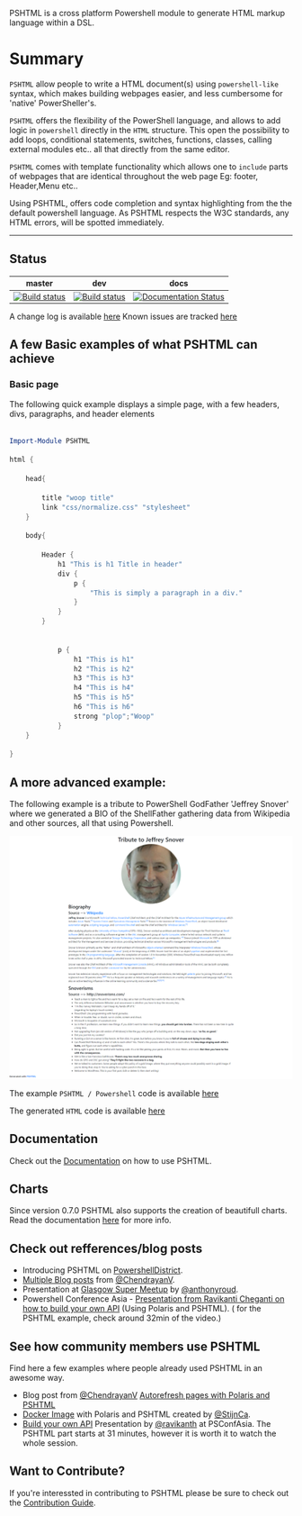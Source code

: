 
PSHTML is a cross platform Powershell module to generate HTML markup language within a DSL.

# Summary

`PSHTML` allow people to write a HTML document(s) using `powershell-like` syntax, which makes building webpages easier, and less cumbersome for 'native' PowerSheller's.

`PSHTML` offers the flexibility of the PowerShell language, and allows to add logic in ```powershell``` directly in the ```HTML``` structure. This open the possibility to add loops, conditional statements, switches, functions, classes, calling external modules etc.. all that directly from the same editor.

`PSHTML` comes with template functionality which allows one to `include` parts of webpages that are identical throughout the web page Eg: footer, Header,Menu etc..


Using PSHTML, offers code completion and syntax highlighting from the the default powershell language. As PSHTML respects the W3C standards, any HTML errors, will be spotted immediately.

-----

## Status

|master|dev|docs
|---|---|---|
[![Build status](https://ci.appveyor.com/api/projects/status/tuv9pjxd2bkcgl3x/branch/master?svg=true)](https://ci.appveyor.com/project/Stephanevg/pshtml/branch/master) | [![Build status](https://ci.appveyor.com/api/projects/status/tuv9pjxd2bkcgl3x/branch/master?svg=true)](https://ci.appveyor.com/project/Stephanevg/pshtml/branch/dev) | [![Documentation Status](https://readthedocs.org/projects/pshtml/badge/?version=latest)](https://pshtml.readthedocs.io/en/latest/?badge=latest) |

A change log is available [here](Change_Log.md)
Known issues are tracked [here](Known_Issues.md)

## A few Basic examples of what PSHTML can achieve

### Basic page

The following quick example displays a simple page, with a few headers, divs, paragraphs, and header elements

```Powershell

Import-Module PSHTML

html {

    head{

        title "woop title"
        link "css/normalize.css" "stylesheet"
    }

    body{

        Header {
            h1 "This is h1 Title in header"
            div {
                p {
                    "This is simply a paragraph in a div."
                }
            }
        }


            p {
                h1 "This is h1"
                h2 "This is h2"
                h3 "This is h3"
                h4 "This is h4"
                h5 "This is h5"
                h6 "This is h6"
                strong "plop";"Woop"
            }
    }

}

```

## A more advanced example:

The following example is a tribute to PowerShell GodFather 'Jeffrey Snover' where we generated a BIO of the ShellFather gathering data from Wikipedia and other sources, all that using Powershell.


![screen shot of PSHTML results](PSHTML/Examples/Example6/tribute_snover.png)

The example ```PSHTML / Powershell``` code is available [here](PSHTML/Examples/Example6/Example6.ps1)

The generated ```HTML``` code is available [here](PSHTML/Examples/Example6/Example6.html)

## Documentation

Check out the [Documentation](https://pshtml.readthedocs.io/en/latest/) on how to use PSHTML.

## Charts

Since version 0.7.0 PSHTML also supports the creation of beautifull charts. Read the documentation [here](docs/Charts.md) for more info.

## Check out refferences/blog posts

- Introducing PSHTML on [PowershellDistrict](http://powershelldistrict.com/introducing-pshtml/).
- [Multiple Blog posts](https://chen.about-powershell.com/) from [@ChendrayanV](https://twitter.com/ChendrayanV).
- Presentation at [Glasgow Super Meetup](https://youtu.be/QS_gppC5UWQ?t=6246) by [@anthonyroud](https://twitter.com/anthonyroud).
- Powershell Conference Asia - [Presentation from Ravikanti Cheganti on how to build your own API](https://livestream.com/gaelcolas/PSConfAsia/videos/182130806) (Using Polaris and PSHTML). ( for the PSHTML example, check around 32min of the video.)

## See how community members use PSHTML

Find here a few examples where people already used PSHTML in an awesome way.

- Blog post from [@ChendrayanV](https://twitter.com/ChendrayanV) [Autorefresh pages with Polaris and PSHTML](https://chen.about-powershell.com/2018/10/auto-refresh-polaris-page-to-retrieve-status-using-pshtml/)
- [Docker Image](https://hub.docker.com/r/stijnc/pshtml/tags/) with Polaris and PSHTML created by [@StijnCa](https://twitter.com/StijnCa).
- [Build your own API](https://livestream.com/accounts/26955461/PSConfAsia/videos/182130806) Presentation by [@ravikanth](https://twitter.com/ravikanth) at PSConfAsia. The PSHTML part starts at 31 minutes, however it is worth it to watch the whole session.

## Want to Contribute?

If you're interessted in contributing to PSHTML please be sure to check out the [Contribution Guide](CONTRIBUTING.md).

